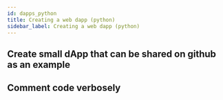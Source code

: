 ```yaml
---
id: dapps_python
title: Creating a web dapp (python)
sidebar_label: Creating a web dapp (python)
---
```


## Create small dApp that can be shared on github as an example

## Comment code verbosely
